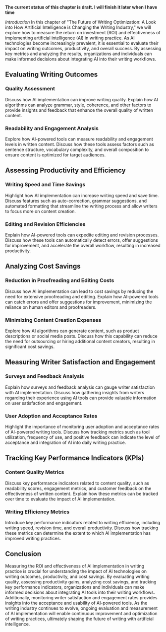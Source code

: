 **The current status of this chapter is draft. I will finish it later when I have time**

*Introduction* In this chapter of "The Future of Writing Optimization: A Look into How Artificial Intelligence is Changing the Writing Industry," we will explore how to measure the return on investment (ROI) and effectiveness of implementing artificial intelligence (AI) in writing practice. As AI technologies become increasingly prevalent, it is essential to evaluate their impact on writing outcomes, productivity, and overall success. By assessing key metrics and analyzing the results, organizations and individuals can make informed decisions about integrating AI into their writing workflows.

Evaluating Writing Outcomes
---------------------------

### Quality Assessment

Discuss how AI implementation can improve writing quality. Explain how AI algorithms can analyze grammar, style, coherence, and other factors to provide insights and feedback that enhance the overall quality of written content.

### Readability and Engagement Analysis

Explore how AI-powered tools can measure readability and engagement levels in written content. Discuss how these tools assess factors such as sentence structure, vocabulary complexity, and overall composition to ensure content is optimized for target audiences.

Assessing Productivity and Efficiency
-------------------------------------

### Writing Speed and Time Savings

Highlight how AI implementation can increase writing speed and save time. Discuss features such as auto-correction, grammar suggestions, and automated formatting that streamline the writing process and allow writers to focus more on content creation.

### Editing and Revision Efficiencies

Explain how AI-powered tools can expedite editing and revision processes. Discuss how these tools can automatically detect errors, offer suggestions for improvement, and accelerate the overall workflow, resulting in increased productivity.

Analyzing Cost Savings
----------------------

### Reduction in Proofreading and Editing Costs

Discuss how AI implementation can lead to cost savings by reducing the need for extensive proofreading and editing. Explain how AI-powered tools can catch errors and offer suggestions for improvement, minimizing the reliance on human editors and proofreaders.

### Minimizing Content Creation Expenses

Explore how AI algorithms can generate content, such as product descriptions or social media posts. Discuss how this capability can reduce the need for outsourcing or hiring additional content creators, resulting in significant cost savings.

Measuring Writer Satisfaction and Engagement
--------------------------------------------

### Surveys and Feedback Analysis

Explain how surveys and feedback analysis can gauge writer satisfaction with AI implementation. Discuss how gathering insights from writers regarding their experience using AI tools can provide valuable information on user satisfaction and engagement.

### User Adoption and Acceptance Rates

Highlight the importance of monitoring user adoption and acceptance rates of AI-powered writing tools. Discuss how tracking metrics such as tool utilization, frequency of use, and positive feedback can indicate the level of acceptance and integration of AI into daily writing practice.

Tracking Key Performance Indicators (KPIs)
------------------------------------------

### Content Quality Metrics

Discuss key performance indicators related to content quality, such as readability scores, engagement metrics, and customer feedback on the effectiveness of written content. Explain how these metrics can be tracked over time to evaluate the impact of AI implementation.

### Writing Efficiency Metrics

Introduce key performance indicators related to writing efficiency, including writing speed, revision time, and overall productivity. Discuss how tracking these metrics can determine the extent to which AI implementation has improved writing practices.

Conclusion
----------

Measuring the ROI and effectiveness of AI implementation in writing practice is crucial for understanding the impact of AI technologies on writing outcomes, productivity, and cost savings. By evaluating writing quality, assessing productivity gains, analyzing cost savings, and tracking key performance indicators, organizations and individuals can make informed decisions about integrating AI tools into their writing workflows. Additionally, monitoring writer satisfaction and engagement rates provides insights into the acceptance and usability of AI-powered tools. As the writing industry continues to evolve, ongoing evaluation and measurement of AI implementation will enable continuous improvement and optimization of writing practices, ultimately shaping the future of writing with artificial intelligence.
